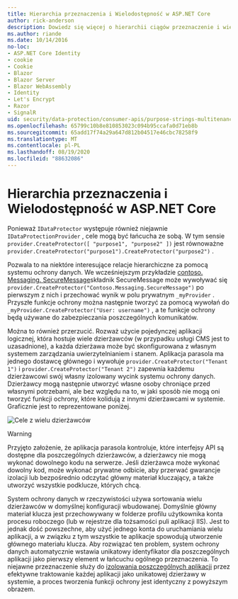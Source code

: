 ```yaml
---
title: Hierarchia przeznaczenia i Wielodostępność w ASP.NET Core
author: rick-anderson
description: Dowiedz się więcej o hierarchii ciągów przeznaczenie i wielu dzierżawcach, które odnoszą się do ASP.NET Core interfejsów API ochrony danych.
ms.author: riande
ms.date: 10/14/2016
no-loc:
- ASP.NET Core Identity
- cookie
- Cookie
- Blazor
- Blazor Server
- Blazor WebAssembly
- Identity
- Let's Encrypt
- Razor
- SignalR
uid: security/data-protection/consumer-apis/purpose-strings-multitenancy
ms.openlocfilehash: 65799c10b8e810853023c094b95ccafa0d71eb8b
ms.sourcegitcommit: 65add17f74a29a647d812b04517e46cbc78258f9
ms.translationtype: MT
ms.contentlocale: pl-PL
ms.lasthandoff: 08/19/2020
ms.locfileid: "88632086"
---
```

# <a name="purpose-hierarchy-and-multi-tenancy-in-aspnet-core"></a>Hierarchia przeznaczenia i Wielodostępność w ASP.NET Core

Ponieważ `IDataProtector` występuje również niejawnie `IDataProtectionProvider` , cele mogą być łańcucha ze sobą. W tym sensie `provider.CreateProtector([ "purpose1", "purpose2" ])` jest równoważne `provider.CreateProtector("purpose1").CreateProtector("purpose2")` .

Pozwala to na niektóre interesujące relacje hierarchiczne za pomocą systemu ochrony danych. We wcześniejszym przykładzie [contoso. Messaging. SecureMessage](xref:security/data-protection/consumer-apis/purpose-strings#data-protection-contoso-purpose)składnik SecureMessage może wywoływać się `provider.CreateProtector("Contoso.Messaging.SecureMessage")` po pierwszym z nich i przechować wynik w polu prywatnym `_myProvider` . Przyszłe funkcje ochrony można następnie tworzyć za pomocą wywołań do `_myProvider.CreateProtector("User: username")` , a te funkcje ochrony będą używane do zabezpieczania poszczególnych komunikatów.

Można to również przerzucić. Rozważ użycie pojedynczej aplikacji logicznej, która hostuje wiele dzierżawców (w przypadku usługi CMS jest to uzasadnione), a każda dzierżawa może być skonfigurowana z własnym systemem zarządzania uwierzytelnianiem i stanem. Aplikacja parasola ma jednego dostawcę głównego i wywołuje `provider.CreateProtector("Tenant 1")` i `provider.CreateProtector("Tenant 2")` zapewnia każdemu dzierżawcowi swój własny izolowany wycink systemu ochrony danych. Dzierżawcy mogą następnie utworzyć własne osoby chroniące przed własnymi potrzebami, ale bez względu na to, w jaki sposób nie mogą oni tworzyć funkcji ochrony, które kolidują z innymi dzierżawcami w systemie. Graficznie jest to reprezentowane poniżej.

![Cele z wielu dzierżawców](purpose-strings-multitenancy/_static/purposes-multi-tenancy.png)

>[!WARNING]
> Przyjęto założenie, że aplikacja parasola kontroluje, które interfejsy API są dostępne dla poszczególnych dzierżawców, a dzierżawcy nie mogą wykonać dowolnego kodu na serwerze. Jeśli dzierżawca może wykonać dowolny kod, może wykonać prywatne odbicie, aby przerwać gwarancje izolacji lub bezpośrednio odczytać główny materiał kluczający, a także utworzyć wszystkie podklucze, których chcą.

System ochrony danych w rzeczywistości używa sortowania wielu dzierżawców w domyślnej konfiguracji wbudowanej. Domyślnie główny materiał klucza jest przechowywany w folderze profilu użytkownika konta procesu roboczego (lub w rejestrze dla tożsamości puli aplikacji IIS). Jest to jednak dość powszechne, aby użyć jednego konta do uruchamiania wielu aplikacji, a w związku z tym wszystkie te aplikacje spowodują utworzenie głównego materiału klucza. Aby rozwiązać ten problem, system ochrony danych automatycznie wstawia unikatowy identyfikator dla poszczególnych aplikacji jako pierwszy element w łańcuchu ogólnego przeznaczenia. To niejawne przeznaczenie służy do [izolowania poszczególnych aplikacji](xref:security/data-protection/configuration/overview#per-application-isolation) przez efektywne traktowanie każdej aplikacji jako unikatowej dzierżawy w systemie, a proces tworzenia funkcji ochrony jest identyczny z powyższym obrazem.
